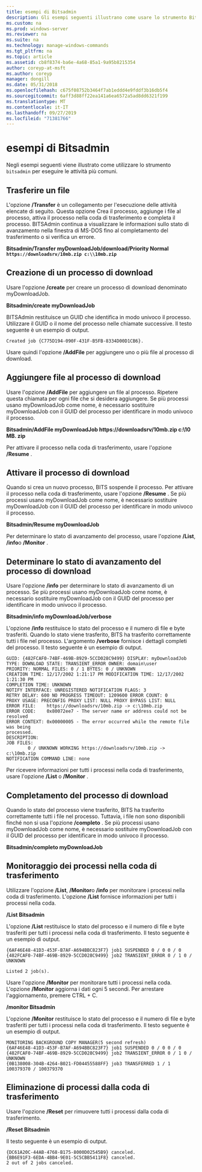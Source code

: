 ```yaml
---
title: esempi di Bitsadmin
description: Gli esempi seguenti illustrano come usare lo strumento Bitsadmin per eseguire le attività più comuni.
ms.custom: na
ms.prod: windows-server
ms.reviewer: na
ms.suite: na
ms.technology: manage-windows-commands
ms.tgt_pltfrm: na
ms.topic: article
ms.assetid: cb8f8374-ba6e-4a68-85a1-9a95b8215354
author: coreyp-at-msft
ms.author: coreyp
manager: dongill
ms.date: 05/31/2018
ms.openlocfilehash: c675f08752b3464f7ab1eddd4e9fddf3b16db5f4
ms.sourcegitcommit: 6aff3d88ff22ea141a6ea6572a5ad8dd6321f199
ms.translationtype: MT
ms.contentlocale: it-IT
ms.lasthandoff: 09/27/2019
ms.locfileid: "71381766"
---
```

# <a name="bitsadmin-examples"></a>esempi di Bitsadmin

Negli esempi seguenti viene illustrato come utilizzare lo strumento `bitsadmin` per eseguire le attività più comuni.

## <a name="transfer-a-file"></a>Trasferire un file

L'opzione **/Transfer** è un collegamento per l'esecuzione delle attività elencate di seguito. Questa opzione Crea il processo, aggiunge i file al processo, attiva il processo nella coda di trasferimento e completa il processo. BITSAdmin continua a visualizzare le informazioni sullo stato di avanzamento nella finestra di MS-DOS fino al completamento del trasferimento o si verifica un errore.

**Bitsadmin/Transfer myDownloadJob/download/Priority Normal `https://downloadsrv/10mb.zip c:\\10mb.zip`**

## <a name="create-a-download-job"></a>Creazione di un processo di download

Usare l'opzione **/create** per creare un processo di download denominato myDownloadJob.

**Bitsadmin/create myDownloadJob**

BITSAdmin restituisce un GUID che identifica in modo univoco il processo. Utilizzare il GUID o il nome del processo nelle chiamate successive. Il testo seguente è un esempio di output.

``` syntax
Created job {C775D194-090F-431F-B5FB-8334D00D1CB6}.
```

Usare quindi l'opzione **/AddFile** per aggiungere uno o più file al processo di download.

## <a name="add-files-to-the-download-job"></a>Aggiungere file al processo di download

Usare l'opzione **/AddFile** per aggiungere un file al processo. Ripetere questa chiamata per ogni file che si desidera aggiungere. Se più processi usano myDownloadJob come nome, è necessario sostituire myDownloadJob con il GUID del processo per identificare in modo univoco il processo.

**Bitsadmin/AddFile myDownloadJob https://downloadsrv/10mb.zip c:\\10 MB. zip**

Per attivare il processo nella coda di trasferimento, usare l'opzione **/Resume** .

## <a name="activate-the-download-job"></a>Attivare il processo di download

Quando si crea un nuovo processo, BITS sospende il processo. Per attivare il processo nella coda di trasferimento, usare l'opzione **/Resume** . Se più processi usano myDownloadJob come nome, è necessario sostituire myDownloadJob con il GUID del processo per identificare in modo univoco il processo.

**Bitsadmin/Resume myDownloadJob**

Per determinare lo stato di avanzamento del processo, usare l'opzione **/List**, **/info**o **/Monitor** .

## <a name="determine-the-progress-of-the-download-job"></a>Determinare lo stato di avanzamento del processo di download

Usare l'opzione **/info** per determinare lo stato di avanzamento di un processo. Se più processi usano myDownloadJob come nome, è necessario sostituire myDownloadJob con il GUID del processo per identificare in modo univoco il processo.

**Bitsadmin/info myDownloadJob/verbose**

L'opzione **/info** restituisce lo stato del processo e il numero di file e byte trasferiti. Quando lo stato viene trasferito, BITS ha trasferito correttamente tutti i file nel processo. L'argomento **/verbose** fornisce i dettagli completi del processo. Il testo seguente è un esempio di output.

``` syntax
GUID: {482FCAF0-74BF-469B-8929-5CCD028C9499} DISPLAY: myDownloadJob
TYPE: DOWNLOAD STATE: TRANSIENT_ERROR OWNER: domain\user
PRIORITY: NORMAL FILES: 0 / 1 BYTES: 0 / UNKNOWN
CREATION TIME: 12/17/2002 1:21:17 PM MODIFICATION TIME: 12/17/2002 1:21:30 PM
COMPLETION TIME: UNKNOWN
NOTIFY INTERFACE: UNREGISTERED NOTIFICATION FLAGS: 3
RETRY DELAY: 600 NO PROGRESS TIMEOUT: 1209600 ERROR COUNT: 0
PROXY USAGE: PRECONFIG PROXY LIST: NULL PROXY BYPASS LIST: NULL
ERROR FILE:    https://downloadsrv/10mb.zip -> c:\10mb.zip
ERROR CODE:    0x80072ee7 - The server name or address could not be resolved
ERROR CONTEXT: 0x00000005 - The error occurred while the remote file was being 
processed.
DESCRIPTION:
JOB FILES:
        0 / UNKNOWN WORKING https://downloadsrv/10mb.zip -> c:\10mb.zip
NOTIFICATION COMMAND LINE: none
```

Per ricevere informazioni per tutti i processi nella coda di trasferimento, usare l'opzione **/List** o **/Monitor** .

## <a name="completing-the-download-job"></a>Completamento del processo di download

Quando lo stato del processo viene trasferito, BITS ha trasferito correttamente tutti i file nel processo. Tuttavia, i file non sono disponibili finché non si usa l'opzione **/completo** . Se più processi usano myDownloadJob come nome, è necessario sostituire myDownloadJob con il GUID del processo per identificare in modo univoco il processo.

**Bitsadmin/completo myDownloadJob**

## <a name="monitoring-jobs-in-the-transfer-queue"></a>Monitoraggio dei processi nella coda di trasferimento

Utilizzare l'opzione **/List**, **/Monitor**o **/info** per monitorare i processi nella coda di trasferimento. L'opzione **/List** fornisce informazioni per tutti i processi nella coda.

**/List Bitsadmin**

L'opzione **/List** restituisce lo stato del processo e il numero di file e byte trasferiti per tutti i processi nella coda di trasferimento. Il testo seguente è un esempio di output.

``` syntax
{6AF46E48-41D3-453F-B7AF-A694BBC823F7} job1 SUSPENDED 0 / 0 0 / 0
{482FCAF0-74BF-469B-8929-5CCD028C9499} job2 TRANSIENT_ERROR 0 / 1 0 / UNKNOWN

Listed 2 job(s).
```

Usare l'opzione **/Monitor** per monitorare tutti i processi nella coda. L'opzione **/Monitor** aggiorna i dati ogni 5 secondi. Per arrestare l'aggiornamento, premere CTRL + C.

**/monitor Bitsadmin**

L'opzione **/Monitor** restituisce lo stato del processo e il numero di file e byte trasferiti per tutti i processi nella coda di trasferimento. Il testo seguente è un esempio di output.

``` syntax
MONITORING BACKGROUND COPY MANAGER(5 second refresh)
{6AF46E48-41D3-453F-B7AF-A694BBC823F7} job1 SUSPENDED 0 / 0 0 / 0
{482FCAF0-74BF-469B-8929-5CCD028C9499} job2 TRANSIENT_ERROR 0 / 1 0 / UNKNOWN
{0B138008-304B-4264-B021-FD04455588FF} job3 TRANSFERRED 1 / 1 100379370 / 100379370
```

## <a name="deleting-jobs-from-the-transfer-queue"></a>Eliminazione di processi dalla coda di trasferimento

Usare l'opzione **/Reset** per rimuovere tutti i processi dalla coda di trasferimento.

**/Reset Bitsadmin**

Il testo seguente è un esempio di output.

``` syntax
{DC61A20C-44AB-4768-B175-8000D02545B9} canceled.
{BB6E91F3-6EDA-4BB4-9E01-5C5CBB5411F8} canceled.
2 out of 2 jobs canceled.
```

